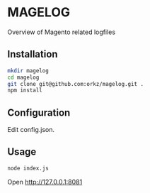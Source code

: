 MAGELOG
=======

Overview of Magento related logfiles


## Installation

```bash
mkdir magelog
cd magelog
git clone git@github.com:orkz/magelog.git .
npm install
```

## Configuration
Edit config.json. 

## Usage
```bash
node index.js
```

Open http://127.0.0.1:8081
